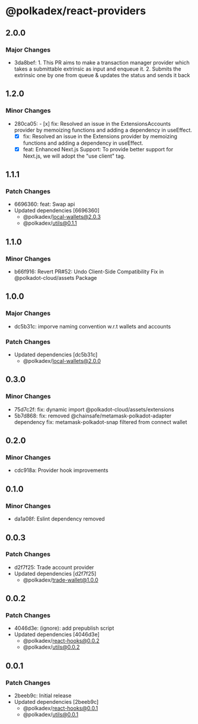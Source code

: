 # @polkadex/react-providers

## 2.0.0

### Major Changes

- 3da8bef: 1. This PR aims to make a transaction manager provider which takes a submittable extrinsic as input and enqueue it. 2. Submits the extrinsic one by one from queue & updates the status and sends it back

## 1.2.0

### Minor Changes

- 280ca05: - [x] fix: Resolved an issue in the ExtensionsAccounts provider by memoizing functions and adding a dependency in useEffect.
  - [x] fix: Resolved an issue in the Extensions provider by memoizing functions and adding a dependency in useEffect.
  - [x] feat: Enhanced Next.js Support: To provide better support for Next.js, we will adopt the "use client" tag.

## 1.1.1

### Patch Changes

- 6696360: feat: Swap api
- Updated dependencies [6696360]
  - @polkadex/local-wallets@2.0.3
  - @polkadex/utils@0.1.1

## 1.1.0

### Minor Changes

- b66f916: Revert PR#52: Undo Client-Side Compatibility Fix in @polkadot-cloud/assets Package

## 1.0.0

### Major Changes

- dc5b31c: imporve naming convention w.r.t wallets and accounts

### Patch Changes

- Updated dependencies [dc5b31c]
  - @polkadex/local-wallets@2.0.0

## 0.3.0

### Minor Changes

- 75d7c2f: fix: dynamic import @polkadot-cloud/assets/extensions
- 5b7d868: fix: removed @chainsafe/metamask-polkadot-adapter dependency
  fix: metamask-polkadot-snap filtered from connect wallet

## 0.2.0

### Minor Changes

- cdc918a: Provider hook improvements

## 0.1.0

### Minor Changes

- da1a08f: Eslint dependency removed

## 0.0.3

### Patch Changes

- d2f7f25: Trade account provider
- Updated dependencies [d2f7f25]
  - @polkadex/trade-wallet@1.0.0

## 0.0.2

### Patch Changes

- 4046d3e: (ignore): add prepublish script
- Updated dependencies [4046d3e]
  - @polkadex/react-hooks@0.0.2
  - @polkadex/utils@0.0.2

## 0.0.1

### Patch Changes

- 2beeb9c: Initial release
- Updated dependencies [2beeb9c]
  - @polkadex/react-hooks@0.0.1
  - @polkadex/utils@0.0.1
